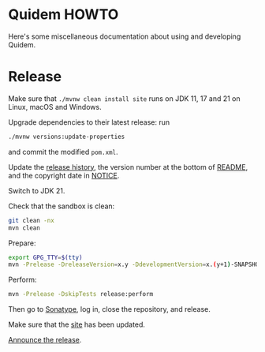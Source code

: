 <!--
{% comment %}
Licensed to Julian Hyde under one or more contributor license
agreements.  See the NOTICE file distributed with this work
for additional information regarding copyright ownership.
Julian Hyde licenses this file to you under the Apache
License, Version 2.0 (the "License"); you may not use this
file except in compliance with the License.  You may obtain a
copy of the License at

http://www.apache.org/licenses/LICENSE-2.0

Unless required by applicable law or agreed to in writing,
software distributed under the License is distributed on an
"AS IS" BASIS, WITHOUT WARRANTIES OR CONDITIONS OF ANY KIND,
either express or implied.  See the License for the specific
language governing permissions and limitations under the
License.
{% endcomment %}
-->

# Quidem HOWTO

Here's some miscellaneous documentation about using and developing Quidem.

# Release

Make sure that `./mvnw clean install site` runs on JDK 11, 17 and 21
on Linux, macOS and Windows.

Upgrade dependencies to their latest release: run
```bash
./mvnw versions:update-properties
```
and commit the modified `pom.xml`.

Update the [release history](HISTORY.md),
the version number at the bottom of [README](README.md),
and the copyright date in [NOTICE](NOTICE).

Switch to JDK 21.

Check that the sandbox is clean:

```bash
git clean -nx
mvn clean
```

Prepare:

```bash
export GPG_TTY=$(tty)
mvn -Prelease -DreleaseVersion=x.y -DdevelopmentVersion=x.(y+1)-SNAPSHOT release:prepare
```

Perform:

```bash
mvn -Prelease -DskipTests release:perform
```

Then go to [Sonatype](https://oss.sonatype.org/#stagingRepositories),
log in, close the repository, and release.

Make sure that the [site](http://www.hydromatic.net/quidem/) has been updated.

[Announce the release](https://x.com/julianhyde/status/622842100736856064).
